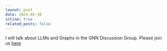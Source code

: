 ```yaml
---
layout: post
date: 2024-05-30
inline: true
related_posts: false
---
```


I will talk about LLMs and Graphs in the GNN Discussion Group. Please join us [here](https://lu.ma/4gygnw46)